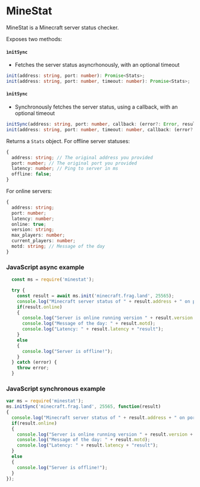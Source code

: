 MineStat
========

MineStat is a Minecraft server status checker.

Exposes two methods:

#### `ìnitSync`
- Fetches the server status asyncrhonously, with an optional timeout 
```typescript
init(address: string, port: number): Promise<Stats>;
init(address: string, port: number, timeout: number): Promise<Stats>;
```

#### `ìnitSync`
- Synchronously fetches the server status, using a callback, with an optional timeout 
```typescript
initSync(address: string, port: number, callback: (error?: Error, result: Stats) => void): void;
init(address: string, port: number, timeout: number, callback: (error?: Error, result: Stats) => void): void;
```

Returns a `Stats` object. For offline server statuses:
```typescript
{
  address: string; // The original address you provided
  port: number; // The original port you provided
  latency: number; // Ping to server in ms
  offline: false;
}
```

For online servers:
```typescript
{
  address: string;
  port: number;
  latency: number;
  online: true;
  version: string;
  max_players: number;
  current_players: number;
  motd: string; // Message of the day
}
```



### JavaScript async example
```javascript
  const ms = require('minestat');

  try {
    const result = await ms.init('minecraft.frag.land', 25565);
    console.log("Minecraft server status of " + result.address + " on port " + result.port + ":");
    if(result.online)
    {
      console.log("Server is online running version " + result.version + " with " + result.current_players + " out of " + result.max_players + " players.");
      console.log("Message of the day: " + result.motd);
      console.log("Latency: " + result.latency + "result");
    }
    else
    {
      console.log("Server is offline!");
    }
  } catch (error) {
    throw error;
  }
```

### JavaScript synchronous example
```javascript
var ms = require('minestat');
ms.initSync('minecraft.frag.land', 25565, function(result)
{
  console.log("Minecraft server status of " + result.address + " on port " + result.port + ":");
  if(result.online)
  {
    console.log("Server is online running version " + result.version + " with " + result.current_players + " out of " + result.max_players + " players.");
    console.log("Message of the day: " + result.motd);
    console.log("Latency: " + result.latency + "result");
  }
  else
  {
    console.log("Server is offline!");
  }
});
```


